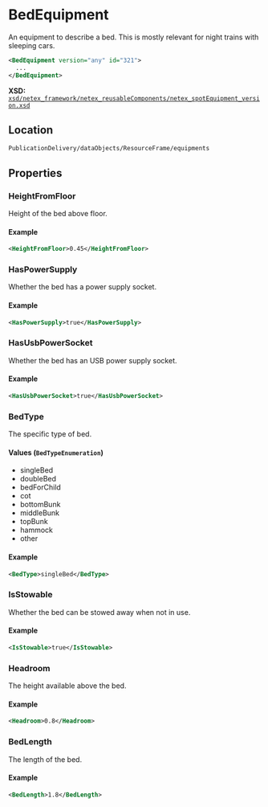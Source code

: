 # BedEquipment

An equipment to describe a bed. This is mostly relevant for night trains with sleeping cars.

```xml
<BedEquipment version="any" id="321">
  ...
</BedEquipment>
```

**XSD:** [`xsd/netex_framework/netex_reusableComponents/netex_spotEquipment_version.xsd`](https://github.com/NeTEx-CEN/NeTEx/blob/next/xsd/netex_framework/netex_reusableComponents/netex_spotEquipment_version.xsd#L254)

## Location
```
PublicationDelivery/dataObjects/ResourceFrame/equipments
```

## Properties

### HeightFromFloor

Height of the bed above floor.

#### Example
```xml
<HeightFromFloor>0.45</HeightFromFloor>
```

### HasPowerSupply

Whether the bed has a power supply socket.

#### Example
```xml
<HasPowerSupply>true</HasPowerSupply>
```

### HasUsbPowerSocket

Whether the bed has an USB power supply socket.

#### Example
```xml
<HasUsbPowerSocket>true</HasUsbPowerSocket>
```
### BedType

The specific type of bed.

#### Values (`BedTypeEnumeration`)
- singleBed
- doubleBed
- bedForChild
- cot
- bottomBunk
- middleBunk
- topBunk
- hammock
- other

#### Example
```xml
<BedType>singleBed</BedType>
```

### IsStowable

Whether the bed can be stowed away when not in use.

#### Example
```xml
<IsStowable>true</IsStowable>
```

### Headroom

The height available above the bed.

#### Example
```xml
<Headroom>0.8</Headroom>
```

### BedLength

The length of the bed.

#### Example
```xml
<BedLength>1.8</BedLength>
```
